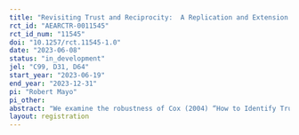 ```yaml
---
title: "Revisiting Trust and Reciprocity:  A Replication and Extension of Cox (2004)"
rct_id: "AEARCTR-0011545"
rct_id_num: "11545"
doi: "10.1257/rct.11545-1.0"
date: "2023-06-08"
status: "in_development"
jel: "C99, D31, D64"
start_year: "2023-06-19"
end_year: "2023-12-31"
pi: "Robert Mayo"
pi_other:
abstract: "We examine the robustness of Cox (2004) “How to Identify Trust and Reciprocity” to a change of subject pool from in-person laboratory subjects to online subjects recruited from Mechanical Turk."
layout: registration
---
```


